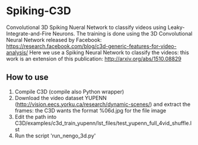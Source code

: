 # Spiking-C3D
Convolutional 3D Spiking Nueral Network to classify videos using Leaky-Integrate-and-Fire Neurons.
The training is done using the 3D Convolutional Neural Network released by Facebook: https://research.facebook.com/blog/c3d-generic-features-for-video-analysis/
Here we use a Spiking Neural Network to classify the videos: this work is an extension of this publication: http://arxiv.org/abs/1510.08829

## How to use
1. Compile C3D (compile also Python wrapper)
2. Download the video dataset YUPENN (http://vision.eecs.yorku.ca/research/dynamic-scenes/) and extract the frames: the C3D wants the format %06d.jpg for the file image
3. Edit the path into C3D/examples/c3d_train_yupenn/lst_files/test_yupenn_full_4vid_shuffle.lst
4. Run the script 'run_nengo_3d.py'   
